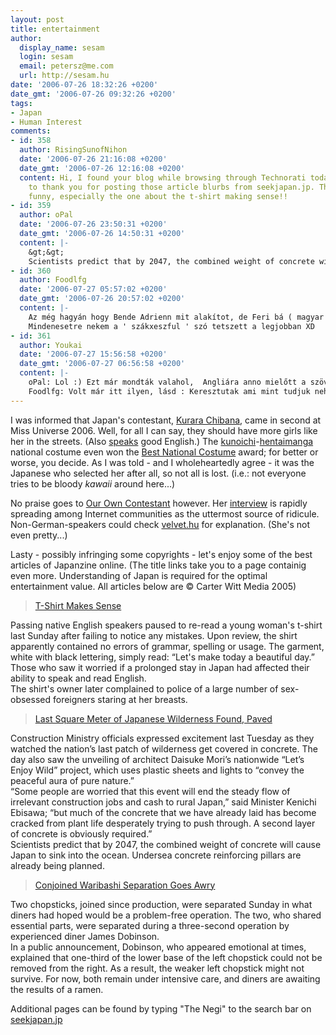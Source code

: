 ```yaml
---
layout: post
title: entertainment
author:
  display_name: sesam
  login: sesam
  email: petersz@me.com
  url: http://sesam.hu
date: '2006-07-26 18:32:26 +0200'
date_gmt: '2006-07-26 09:32:26 +0200'
tags:
- Japan
- Human Interest
comments:
- id: 358
  author: RisingSunofNihon
  date: '2006-07-26 21:16:08 +0200'
  date_gmt: '2006-07-26 12:16:08 +0200'
  content: Hi, I found your blog while browsing through Technorati today. I just wanted
    to thank you for posting those article blurbs from seekjapan.jp. Those were very
    funny, especially the one about the t-shirt making sense!!
- id: 359
  author: oPal
  date: '2006-07-26 23:50:31 +0200'
  date_gmt: '2006-07-26 14:50:31 +0200'
  content: |-
    &gt;&gt;
    Scientists predict that by 2047, the combined weight of concrete will cause Japan to sink into the ocean. Undersea concrete reinforcing pillars are already being planned.
- id: 360
  author: Foodlfg
  date: '2006-07-27 05:57:02 +0200'
  date_gmt: '2006-07-26 20:57:02 +0200'
  content: |-
    Az még hagyán hogy Bende Adrienn mit alakítot, de Feri bá ( magyar  miniszterelnök ) sem öregbítette hazánk hírnevét a fantasztikus angol kiejtésének köszönhetően az úszó eb megnyitóján, bár lehet hogy csak az zavarta meg, hogy kifütyülték és ettől ment el a helyes kiejtése.  Még szerencse, hogy többségében 'csak' európaiak nézték ( EB ), mi lett volna ha VB-t rendezünk. ..
    Mindenesetre nekem a ' szákxeszful ' szó tetszett a legjobban XD
- id: 361
  author: Youkai
  date: '2006-07-27 15:56:58 +0200'
  date_gmt: '2006-07-27 06:56:58 +0200'
  content: |-
    oPal: Lol :) Ezt már mondták valahol,  Angliára anno mielőtt a szövetségesek partra szálltak volna :)
    Foodlfg: Volt már itt ilyen, lásd : Keresztutak ami mint tudjuk nehéz szó  :)
---
```


I was informed that Japan's contestant, [Kurara Chibana](http://www.missuniverse.com/delegates/2006/files/JP.html), came in second at Miss Universe 2006. Well, for all I can say, they should have more girls like her in the streets. (Also [speaks](http://www.missuniverse.com/delegates/2006/files/JP-closeup.html) good English.) The [kunoichi](http://en.wikipedia.org/wiki/Kunoichi)-[hentaimanga](http://en.wikipedia.org/wiki/Hentai) national costume even won the [Best National Costume](http://www.missuniverse.com/mainevent/costume.html) award; for better or worse, you decide. As I was told - and I wholeheartedly agree - it was the Japanese who selected her after all, so not all is lost. (i.e.: not everyone tries to be bloody _kawaii_ around here...)

No praise goes to [Our Own Contestant](http://www.missuniverse.com/delegates/2006/files/HU.html) however. Her [interview](http://www.missuniverse.com/delegates/2006/files/HU-closeup.html) is rapidly spreading among Internet communities as the uttermost source of ridicule. Non-German-speakers could check [velvet.hu](http://velvet.hu/onleany/indo0728) for explanation. (She's not even pretty...)

Lasty - possibly infringing some copyrights - let's enjoy some of the best articles of Japanzine online. (The title links take you to a page containig even more. Understanding of Japan is required for the optimal entertainment value. All articles below are © Carter Witt Media 2005)

> [T-Shirt Makes Sense](http://seekjapan.jp/article-1/667)

Passing native English speakers paused to re-read a young woman's t-shirt last Sunday after failing to notice any mistakes. Upon review, the shirt apparently contained no errors of grammar, spelling or usage. The garment, white with black lettering, simply read: “Let's make today a beautiful day.” Those who saw it worried if a prolonged stay in Japan had affected their ability to speak and read English.  
The shirt's owner later complained to police of a large number of sex-obsessed foreigners staring at her breasts.

> [Last Square Meter of Japanese Wilderness Found, Paved](http://seekjapan.jp/article-1/595)

Construction Ministry officials expressed excitement last Tuesday as they watched the nation’s last patch of wilderness get covered in concrete. The day also saw the unveiling of architect Daisuke Mori’s nationwide “Let’s Enjoy Wild” project, which uses plastic sheets and lights to “convey the peaceful aura of pure nature.”  
“Some people are worried that this event will end the steady flow of irrelevant construction jobs and cash to rural Japan,” said Minister Kenichi Ebisawa; “but much of the concrete that we have already laid has become cracked from plant life desperately trying to push through. A second layer of concrete is obviously required.”  
Scientists predict that by 2047, the combined weight of concrete will cause Japan to sink into the ocean. Undersea concrete reinforcing pillars are already being planned.

> [Conjoined Waribashi Separation Goes Awry](http://seekjapan.jp/article-1/634)

Two chopsticks, joined since production, were separated Sunday in what diners had hoped would be a problem-free operation. The two, who shared essential parts, were separated during a three-second operation by experienced diner James Dobinson.  
In a public announcement, Dobinson, who appeared emotional at times, explained that one-third of the lower base of the left chopstick could not be removed from the right. As a result, the weaker left chopstick might not survive. For now, both remain under intensive care, and diners are awaiting the results of a ramen.

Additional pages can be found by typing "The Negi" to the search bar on [seekjapan.jp ](http://seekjapan.jp/japanzine)
